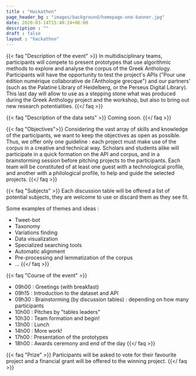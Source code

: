 ```yaml
---
title : "Hackathon"
page_header_bg : "images/background/homepage-one-banner.jpg"
date: 2020-03-14T15:40:24+06:00
description : ""
draft : false
layout : "hackathon"
---
```



{{< faq "Description of the event" >}}
In multidisciplinary teams, participants will compete to present prototypes that use algorithmic methods to explore and analyse the corpus of the Greek Anthology. Participants will have the opportunity to test the project's APIs ("Pour une édition numérique collaborative de l'Anthologie grecque") and our partners' (such as the Palatine Library of Heidelberg, or the Perseus Digital Library). This last day will allow to use as a stepping stone what was produced during the Greek Anthology project and the workshop, but also to bring out new research potentialities.
{{</ faq >}}

{{< faq "Description of the data sets" >}}
Coming soon.
{{</ faq >}}

{{< faq "Objectives">}}
Considering the vast array of skills and knowledge of the participants, we want to keep the objectives as open as possible. Thus, we offer only one guideline : each project must make use of the corpus in a creative and technical way. 
Scholars and students alike will participate in a quick formation on the API and corpus, and in a brainstorming session before pitching projects to the participants.
Each team will be constituted of at least one guest with a technological profile, and another with a philological profile, to help and guide the selected projects.
{{</ faq >}}

{{< faq "Subjects" >}}
Each discussion table will be offered a list of potential subjects, they are welcome to use or discard them as they see fit.

Some examples of themes and ideas :
- Tweet-bot 
- Taxonomy 
- Variations finding 
- Data visualization 
- Specialized searching tools
- Automatic alignment 
- Pre-processing and lemmatization of the corpus 
- ...
{{</ faq >}}

{{< faq "Course of the event" >}}
- 09h00 : Greetings (with breakfast)
- 09h15 : Introduction to the dataset and API
- 09h30 : Brainstorming (by discussion tables) : depending on how many participants 
- 10h00 : Pitches by "tables leaders"
- 10h30 : Team formation and begin!
- 13h00 : Lunch
- 14h00 : More work!
- 17h00 : Presentation of the prototypes 
- 18h00 : Awards ceremony and end of the day 
{{</ faq >}}

{{< faq "Prize" >}}
Participants will be asked to vote for their favourite project and a financial grant will be offered to the winning project.
{{</ faq >}}